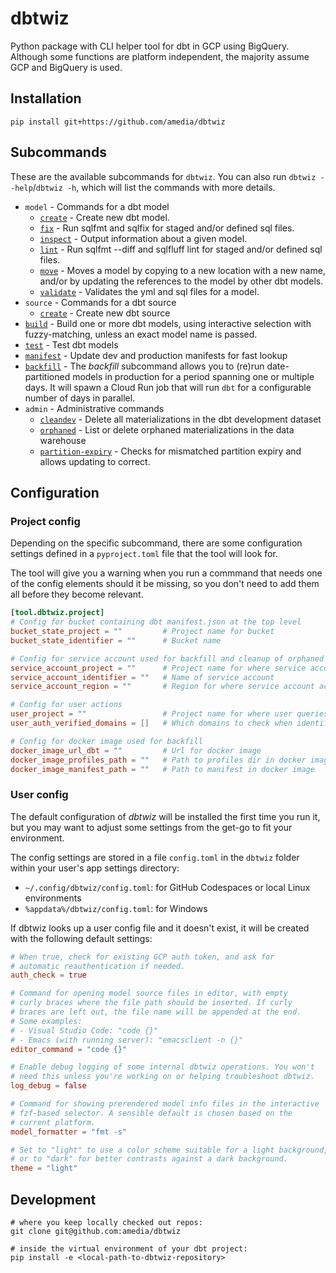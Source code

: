 # dbtwiz
Python package with CLI helper tool for dbt in GCP using BigQuery.
Although some functions are platform independent, the majority assume GCP and BigQuery is used.

## Installation

```
pip install git+https://github.com/amedia/dbtwiz
```

## Subcommands

These are the available subcommands for `dbtwiz`.
You can also run `dbtwiz --help`/`dbtwiz -h`, which will list the commands with more details.

[comment]: <> (START COMMAND DOCS)

- `model` - Commands for a dbt model
  - [`create`](docs/model_create.md) - Create new dbt model.
  - [`fix`](docs/model_fix.md) - Run sqlfmt and sqlfix for staged and/or defined sql files.
  - [`inspect`](docs/model_inspect.md) - Output information about a given model.
  - [`lint`](docs/model_lint.md) - Run sqlfmt --diff and sqlfluff lint for staged and/or defined sql files.
  - [`move`](docs/model_move.md) - Moves a model by copying to a new location with a new name,
and/or by updating the references to the model by other dbt models.
  - [`validate`](docs/model_validate.md) - Validates the yml and sql files for a model.
- `source` - Commands for a dbt source
  - [`create`](docs/source_create.md) - Create new dbt source
- [`build`](docs/build.md) - Build one or more dbt models, using interactive selection with fuzzy-matching,
unless an exact model name is passed.
- [`test`](docs/test.md) - Test dbt models
- [`manifest`](docs/manifest.md) - Update dev and production manifests for fast lookup
- [`backfill`](docs/backfill.md) - The _backfill_ subcommand allows you to (re)run date-partitioned models in production for a
period spanning one or multiple days. It will spawn a Cloud Run job that will run `dbt` for
a configurable number of days in parallel.
- `admin` - Administrative commands
  - [`cleandev`](docs/admin_cleandev.md) - Delete all materializations in the dbt development dataset
  - [`orphaned`](docs/admin_orphaned.md) - List or delete orphaned materializations in the data warehouse
  - [`partition-expiry`](docs/admin_partition_expiry.md) - Checks for mismatched partition expiry and allows updating to correct.

[comment]: <> (END COMMAND DOCS)

## Configuration

### Project config
Depending on the specific subcommand, there are some configuration settings defined in a `pyproject.toml` file that the tool will look for.

The tool will give you a warning when you run a commmand that needs one of the config elements should it be missing, so you don't need to add them all before they become relevant.

```toml
[tool.dbtwiz.project]
# Config for bucket containing dbt manifest.json at the top level
bucket_state_project = ""         # Project name for bucket
bucket_state_identifier = ""      # Bucket name

# Config for service account used for backfill and cleanup of orphaned models in prod
service_account_project = ""      # Project name for where service account actions are run
service_account_identifier = ""   # Name of service account
service_account_region = ""       # Region for where service account actions are run

# Config for user actions
user_project = ""                 # Project name for where user queries are run
user_auth_verified_domains = []   # Which domains to check when identifying whether user is already authenticated

# Config for docker image used for backfill
docker_image_url_dbt = ""         # Url for docker image
docker_image_profiles_path = ""   # Path to profiles dir in docker image
docker_image_manifest_path = ""   # Path to manifest in docker image
```

### User config
The default configuration of _dbtwiz_ will be installed the first time you run it, but you
may want to adjust some settings from the get-go to fit your environment.

The config settings are stored in a file `config.toml` in the `dbtwiz` folder within
your user's app settings directory:
- `~/.config/dbtwiz/config.toml`: for GitHub Codespaces or local Linux environments
- `%appdata%/dbtwiz/config.toml`: for Windows

If dbtwiz looks up a user config file and it doesn't exist, it will be created with
the following default settings:

```toml
# When true, check for existing GCP auth token, and ask for
# automatic reauthentication if needed.
auth_check = true

# Command for opening model source files in editor, with empty
# curly braces where the file path should be inserted. If curly
# braces are left out, the file name will be appended at the end.
# Some examples:
# - Visual Studio Code: "code {}"
# - Emacs (with running server): "emacsclient -n {}"
editor_command = "code {}"

# Enable debug logging of some internal dbtwiz operations. You won't
# need this unless you're working on or helping troubleshoot dbtwiz.
log_debug = false

# Command for showing prerendered model info files in the interactive
# fzf-based selector. A sensible default is chosen based on the
# current platform.
model_formatter = "fmt -s"

# Set to "light" to use a color scheme suitable for a light background,
# or to "dark" for better contrasts against a dark background.
theme = "light"
```

## Development

```
# where you keep locally checked out repos:
git clone git@github.com:amedia/dbtwiz

# inside the virtual environment of your dbt project:
pip install -e <local-path-to-dbtwiz-repository>
```
